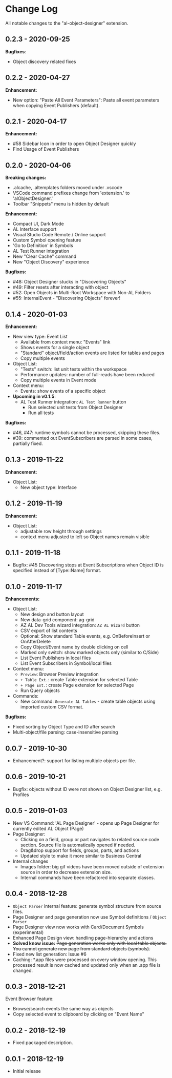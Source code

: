 # Change Log
All notable changes to the "al-object-designer" extension.

## 0.2.3 - 2020-09-25

**Bugfixes**:
 - Object discovery related fixes

## 0.2.2 - 2020-04-27
**Enhancement:**
 - New option: "Paste All Event Parameters": Paste all event parameters when copying Event Publishers (default).

## 0.2.1 - 2020-04-17
**Enhancement:**
 - #58 Sidebar Icon in order to open Object Designer quickly
 - Find Usage of Event Publishers

## 0.2.0 - 2020-04-06
**Breaking changes:**
- .alcache, .altemplates folders moved under .vscode
- VSCode command prefixes change from 'extension.' to 'alObjectDesigner.'
- Toolbar "Snippets" menu is hidden by default


**Enhancement:**
- Compact UI, Dark Mode
- AL Interface support
- Visual Studio Code Remote / Online support
- Custom Symbol opening feature
- 'Go to Definition' in Symbols
- AL Test Runner integration
- New "Clear Cache" command
- New "Object Discovery" experience

**Bugfixes:**
- #48: Object Designer stucks in "Discovering Objects"
- #49: Filter resets after interacting with object
- #52: Open Objects in Multi-Root Workspace with Non-AL Folders
- #55: InternalEvent - "Discovering Objects" forever!


## 0.1.4 - 2020-01-03
**Enhancement:**
- New view type: Event List
    - Available from context menu: "Events" link
    - Shows events for a single object
    - "Standard" object/field/action events are listed for tables and pages
    - Copy multiple events
- Object List:
    - "Tests" switch: list unit tests within the workspace
    - Performance updates: number of full-reads have been reduced
    - Copy multiple events in Event mode
- Context menu:
    - Events: show events of a specific object
- **Upcoming in v0.1.5**:
    - AL Test Runner integration: `AL Test Runner` button
        - Run selected unit tests from Object Designer
        - Run all tests

**Bugfixes:**
- #46, #47: runtime symbols cannot be processed, skipping these files.
- #39: commented out EventSubscribers are parsed in some cases, partially fixed.


## 0.1.3 - 2019-11-22
**Enhancement:**
- Object List: 
    - New object type: Interface

## 0.1.2 - 2019-11-19
**Enhancement:**
- Object List: 
    - adjustable row height through settings
    - context menu adjusted to left so Object names remain visible

## 0.1.1 - 2019-11-18
- Bugfix: #45 Discovering stops at Event Subscriptions when Object ID is specified instead of [Type::Name] format.

## 0.1.0 - 2019-11-17
**Enhancements:**
- Object List:
    - New design and button layout
    - New data-grid component: ag-grid
    - AZ AL Dev Tools wizard integration: `AZ AL Wizard` button
    - CSV export of list contents
    - Optional: Show standard Table events, e.g. OnBeforeInsert or OnAfterDelete
    - Copy Object/Event name by double clicking on cell
    - Marked only switch: show marked objects only (similar to C/Side)
    - List Event Publishers in local files
    - List Event Subscribers in Symbol/local files
- Context menu:
  - `Preview`: Browser Preview integration
  - `+ Table Ext.`: create Table extension for selected Table
  - `+ Page Ext.`: create Page extension for selected Page
  - Run Query objects
- Commands:
  - New command: `Generate AL Tables` - create table objects using imported custom CSV format.

**Bugfixes:**
- Fixed sorting by Object Type and ID after search
- Multi-object/file parsing: case-insensitive parsing

## 0.0.7 - 2019-10-30
- Enhancement?: support for listing multiple objects per file.

## 0.0.6 - 2019-10-21
- Bugfix: objects without ID were not shown on Object Designer list, e.g. Profiles

## 0.0.5 - 2019-01-03
- New VS Command: 'AL Page Designer' - opens up Page Designer for currently edited AL Object (Page)
- Page Designer: 
    - Clicking on a field, group or part navigates to related source code section. Source file is automatically opened if needed.
    - Drag&drop support for fields, groups, parts, and actions
    - Updated style to make it more similar to Business Central
- Internal changes
    - Images folder: big gif videos have been moved outside of extension source in order to decrease extension size.
    - Internal commands have been refactored into separate classes.

## 0.0.4 - 2018-12-28
- `Object Parser` internal feature: generate symbol structure from source files.
- Page Designer and page generation now use Symbol definitions / `Object Parser`
- Page Designer view now works with Card/Document Symbols (experimental)
- Enhanced Page Design view: handling page-hierarchy and actions
- **Solved know issue:** ~~Page generation works only with local table objects. You cannot generate new page from standard objects (symbols).~~
- Fixed new list generation: Issue #6
- Caching: *.app files were processed on every window opening. This processed result is now cached and updated only when an .app file is changed.

## 0.0.3 - 2018-12-21
Event Browser feature:
- Browse/search events the same way as objects
- Copy selected event to clipboard by clicking on "Event Name"

## 0.0.2 - 2018-12-19
- Fixed packaged description.

## 0.0.1 - 2018-12-19
- Initial release
